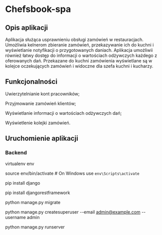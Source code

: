 # Chefsbook-spa
## Opis aplikacji
Aplikacja służąca usprawnieniu obsługi zamówień w restauracjach. Umożliwia kelnerom zbieranie zamówień, przekazywanie ich do kuchni i wyświetlanie notyfikacji o przygotowanych daniach. Aplikacja umożliwii również łatwy dostęp do informacji o wartościach odżywczych każdego z oferowanych dań. Przekazane do kuchni zamówienia wyświetlane są w kolejce oczekujących zamówień i widoczne dla szefa kuchni i kucharzy.

## Funkcjonalności
Uwierzytelnianie kont pracowników;

Przyjmowanie zamówień klientów;

Wyświetlanie informacji o wartościach odżywczych dań;

Wyświetlenie kolejki zamówień.

## Uruchomienie aplikacji

### Backend
virtualenv env

source env/bin/activate  # On Windows use `env\Scripts\activate`

pip install django

pip install djangorestframework

python manage.py migrate

python manage.py createsuperuser --email admin@example.com --username admin

python manage.py runserver